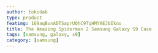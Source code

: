 ```yaml
---
author: tokodab
type: product
featimg: 169aqBvnADTSaprUQhC9TqHMYAEJbIkno
title: The Amazing Spiderman 2 Samsung Galaxy S9 Case
tags: [samsung, galaxy, s9]
category: [samsung]
---
```


